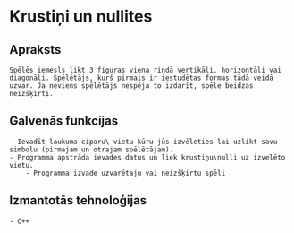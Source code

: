# Krustiņi un nullites

## Apraksts
	Spēlēs iemesls likt 3 figuras viena rindā vertikāli, horizontāli vai diagonāli. Spēlētājs, kurš pirmais ir iestudētas formas tādā veidā uzvar. Ja neviens spēlētājs nespēja to izdarīt, spēle beidzas neizšķirti.
## Galvenās funkcijas
	- Ievadīt laukuma ciparu\ vietu kūru jūs izvēleties lai uzlikt savu simbolu (pirmajam un otrajam spēlētājam).
	- Programma apstrāda ievades datus un liek krustiņu\nulli uz izvelēto vietu.
        - Programma izvade uzvarētaju vai neizšķirtu spēli
## Izmantotās tehnoloģijas
	- C++
